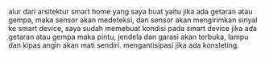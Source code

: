 alur dari arsitektur  smart home yang saya buat yaitu jika ada getaran atau gempa, maka sensor akan medeteksi, dan sensor akan mengirimkan sinyal ke smart device, 
saya sudah memebuat kondisi pada smart device jika ada getaran atau gempa maka pintu, jendela dan garasi akan terbuka, lampu dan kipas angin akan mati sendiri. mengantisipasi
jika ada konsleting.
